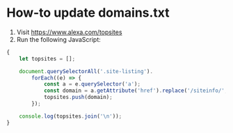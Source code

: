 # How-to update domains.txt

1. Visit https://www.alexa.com/topsites
2. Run the following JavaScript:

```js
{
	let topsites = [];

	document.querySelectorAll('.site-listing').
		forEach((e) => {
			const a = e.querySelector('a');
			const domain = a.getAttribute('href').replace('/siteinfo/', '');
			topsites.push(domain);
		});

	console.log(topsites.join('\n'));
}
```

